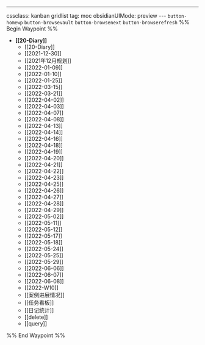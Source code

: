 ---
cssclass: kanban gridlist
tag: moc
obsidianUIMode: preview
--- `button-homewp`  `button-browsevault`  `button-browsenext` `button-browserefresh` 
%% Begin Waypoint %%
- **[[20-Diary]]**
	- [[20-Diary]]
	- [[2021-12-30]]
	- [[2021年12月规划]]
	- [[2022-01-09]]
	- [[2022-01-10]]
	- [[2022-01-25]]
	- [[2022-03-15]]
	- [[2022-03-21]]
	- [[2022-04-02]]
	- [[2022-04-03]]
	- [[2022-04-07]]
	- [[2022-04-08]]
	- [[2022-04-13]]
	- [[2022-04-14]]
	- [[2022-04-16]]
	- [[2022-04-18]]
	- [[2022-04-19]]
	- [[2022-04-20]]
	- [[2022-04-21]]
	- [[2022-04-22]]
	- [[2022-04-23]]
	- [[2022-04-25]]
	- [[2022-04-26]]
	- [[2022-04-27]]
	- [[2022-04-28]]
	- [[2022-04-29]]
	- [[2022-05-02]]
	- [[2022-05-11]]
	- [[2022-05-12]]
	- [[2022-05-17]]
	- [[2022-05-18]]
	- [[2022-05-24]]
	- [[2022-05-25]]
	- [[2022-05-29]]
	- [[2022-06-06]]
	- [[2022-06-07]]
	- [[2022-06-08]]
	- [[2022-W10]]
	- [[案例进展情况]]
	- [[任务看板]]
	- [[日记统计]]
	- [[delete]]
	- [[query]]

%% End Waypoint %%